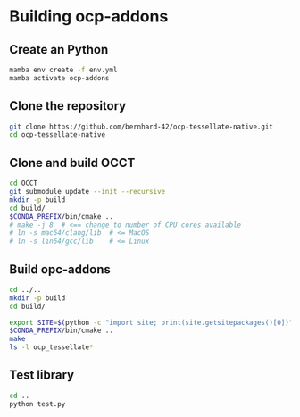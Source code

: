 # Building ocp-addons

## Create an Python

```bash
mamba env create -f env.yml
mamba activate ocp-addons
```


## Clone the repository

```bash
git clone https://github.com/bernhard-42/ocp-tessellate-native.git
cd ocp-tessellate-native
```

## Clone and build OCCT

```bash
cd OCCT
git submodule update --init --recursive
mkdir -p build
cd build/
$CONDA_PREFIX/bin/cmake ..
# make -j 8  # <== change to number of CPU cores available
# ln -s mac64/clang/lib  # <= MacOS
# ln -s lin64/gcc/lib    # <= Linux
```

## Build opc-addons

```bash
cd ../..
mkdir -p build
cd build/

export SITE=$(python -c "import site; print(site.getsitepackages()[0])")
$CONDA_PREFIX/bin/cmake ..
make 
ls -l ocp_tessellate*
```

## Test library

```bash
cd ..
python test.py
```


